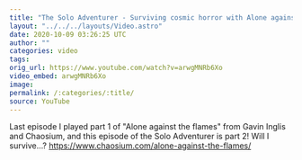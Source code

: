 ```yaml
---
title: "The Solo Adventurer - Surviving cosmic horror with Alone against the flames part 2"
layout: "../../../layouts/Video.astro"
date: 2020-10-09 03:26:25 UTC
author: ""
categories: video
tags: 
orig_url: https://www.youtube.com/watch?v=arwgMNRb6Xo
video_embed: arwgMNRb6Xo
image:
permalink: /:categories/:title/
source: YouTube
---
```

Last episode I played part 1 of "Alone against the flames" from Gavin Inglis and Chaosium, and this episode of the Solo Adventurer is part 2! Will I survive…? https://www.chaosium.com/alone-against-the-flames/